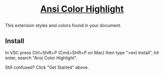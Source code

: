 # <p align="center">[Ansi Color Highlight](https://github.com/SEVEN-1-bit/vscode-ext-ansi-color-highlight)</p>

This extension styles ansi colors found in your document.

## Install

In VSC press Ctrl+Shift+P (Cmd+Shift+P on Mac) then type ">ext install", hit enter, search "Ansi Color Highlight".

Still confused? Click "Get Started" above.